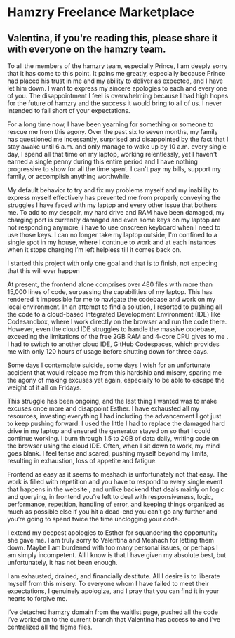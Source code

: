 # Hamzry Freelance Marketplace

## Valentina, if you're reading this, please share it with everyone on the hamzry team.

To all the members of the hamzry team, especially Prince, I am deeply sorry that it has come to this point. It pains me greatly, especially because Prince had placed his trust in me and my ability to deliver as expected, and I have let him down. I want to express my sincere apologies to each and every one of you. The disappointment I feel is overwhelming because I had high hopes for the future of hamzry and the success it would bring to all of us. I never intended to fall short of your expectations.

For a long time now, I have been yearning for something or someone to rescue me from this agony. Over the past six to seven months, my family has questioned me incessantly, surprised and disappointed by the fact that I stay awake until 6 a.m. and only manage to wake up by 10 a.m. every single day, I spend all that time on my laptop, working relentlessly, yet I haven't earned a single penny during this entire period and I have nothing progressive to show for all the time spent. I can't pay my bills, support my family, or accomplish anything worthwhile.

My default behavior to try and fix my problems myself and my inability to express myself effectively has prevented me from properly conveying the struggles I have faced with my laptop and every other issue that bothers me.
To add to my despair, my hard drive and RAM have been damaged, my charging port is currently  damaged and even some keys on my laptop are not responding anymore, i have to use onscreen keyboard when I need to use those keys. I can no longer take my laptop outside; I'm confined to a single spot in my house, where I continue to work and at each instances when it stops charging I’m left helpless till it comes back on. 

I started this project with only one goal and that is to finish, not expecing that this will ever happen

At present, the frontend alone comprises over 480 files with more than 15,000 lines of code, surpassing the capabilities of my laptop. This has rendered it impossible for me to navigate the codebase and work on my local environment. In an attempt to find a solution, I resorted to pushing all the code to a cloud-based Integrated Development Environment (IDE) like Codesandbox, where I work directly on the browser and run the code there. However, even the cloud IDE struggles to handle the massive codebase, exceeding the limitations of the free 2GB RAM and 4-core CPU gives to me . I had to switch to another cloud IDE, GitHub Codespaces, which provides me with only 120 hours of usage before shutting down for three days.

Some days I contemplate suicide, some days I wish for an unfortunate accident that would release me from this hardship and misery, sparing me the agony of making excuses yet again, especially to be able to escape the weight of it all on Fridays.

This struggle has been ongoing, and the last thing I wanted was to make excuses once more and disappoint Esther. I have exhausted all my resources, investing everything I had including the advancement I got just to keep pushing forward. I used the little I had to replace the damaged hard drive in my laptop and ensured the generator stayed on so that I could continue working. I burn through 1.5 to 2GB of data daily, writing code on the browser using the cloud IDE. Often, when I sit down to work, my mind goes blank. I feel tense and scared, pushing myself beyond my limits, resulting in exhaustion, loss of appetite and fatigue.

Frontend as easy as it seems to meshach is unfortunately not that easy. The work is filled with repetition and you have to respond to every single event that happens in the website , and unlike backend that deals mainly on logic and querying, in frontend you’re left to deal with responsiveness, logic, performance, repetition, handling of error, and keeping things organized as much as possible else if you hit a dead-end you can’t go any further and you’re going to spend twice the time unclogging your code. 

I extend my deepest apologies to Esther for squandering the opportunity she gave me. I am truly sorry to Valentina and Meshach for letting them down. Maybe I am burdened with too many personal issues, or perhaps I am simply incompetent. All I know is that I have given my absolute best, but unfortunately, it has not been enough.

I am exhausted, drained, and financially destitute. All I desire is to liberate myself from this misery. To everyone whom I have failed to meet their expectations, I genuinely apologize, and I pray that you can find it in your hearts to forgive me.

I’ve detached hamzry domain from the waitlist page, pushed all the code I’ve worked on to  the current branch that Valentina has access to and I’ve centralized all the figma files.